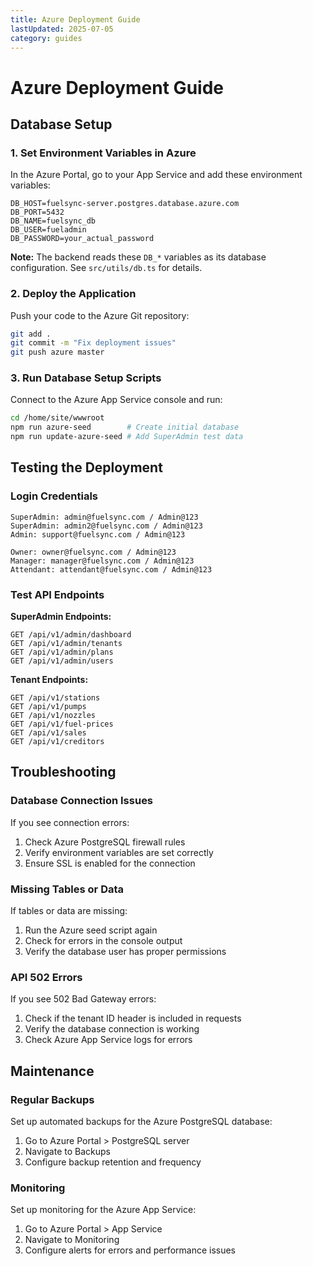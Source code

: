 ```yaml
---
title: Azure Deployment Guide
lastUpdated: 2025-07-05
category: guides
---
```


# Azure Deployment Guide

## Database Setup

### 1. Set Environment Variables in Azure

In the Azure Portal, go to your App Service and add these environment variables:

```
DB_HOST=fuelsync-server.postgres.database.azure.com
DB_PORT=5432
DB_NAME=fuelsync_db
DB_USER=fueladmin
DB_PASSWORD=your_actual_password
```

**Note:** The backend reads these `DB_*` variables as its database configuration. See `src/utils/db.ts` for details.

### 2. Deploy the Application

Push your code to the Azure Git repository:

```bash
git add .
git commit -m "Fix deployment issues"
git push azure master
```

### 3. Run Database Setup Scripts

Connect to the Azure App Service console and run:

```bash
cd /home/site/wwwroot
npm run azure-seed        # Create initial database
npm run update-azure-seed # Add SuperAdmin test data
```

## Testing the Deployment

### Login Credentials

```
SuperAdmin: admin@fuelsync.com / Admin@123
SuperAdmin: admin2@fuelsync.com / Admin@123
Admin: support@fuelsync.com / Admin@123

Owner: owner@fuelsync.com / Admin@123
Manager: manager@fuelsync.com / Admin@123
Attendant: attendant@fuelsync.com / Admin@123
```

### Test API Endpoints

**SuperAdmin Endpoints:**
```
GET /api/v1/admin/dashboard
GET /api/v1/admin/tenants
GET /api/v1/admin/plans
GET /api/v1/admin/users
```

**Tenant Endpoints:**
```
GET /api/v1/stations
GET /api/v1/pumps
GET /api/v1/nozzles
GET /api/v1/fuel-prices
GET /api/v1/sales
GET /api/v1/creditors
```

## Troubleshooting

### Database Connection Issues

If you see connection errors:

1. Check Azure PostgreSQL firewall rules
2. Verify environment variables are set correctly
3. Ensure SSL is enabled for the connection

### Missing Tables or Data

If tables or data are missing:

1. Run the Azure seed script again
2. Check for errors in the console output
3. Verify the database user has proper permissions

### API 502 Errors

If you see 502 Bad Gateway errors:

1. Check if the tenant ID header is included in requests
2. Verify the database connection is working
3. Check Azure App Service logs for errors

## Maintenance

### Regular Backups

Set up automated backups for the Azure PostgreSQL database:

1. Go to Azure Portal > PostgreSQL server
2. Navigate to Backups
3. Configure backup retention and frequency

### Monitoring

Set up monitoring for the Azure App Service:

1. Go to Azure Portal > App Service
2. Navigate to Monitoring
3. Configure alerts for errors and performance issues